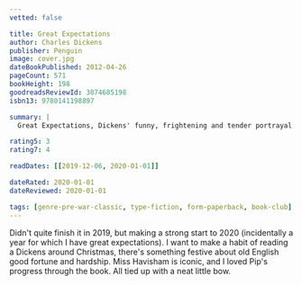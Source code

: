 ```yaml
---
vetted: false

title: Great Expectations
author: Charles Dickens
publisher: Penguin
image: cover.jpg
dateBookPublished: 2012-04-26
pageCount: 571
bookHeight: 198
goodreadsReviewId: 3074685198
isbn13: 9780141198897

summary: |
  Great Expectations, Dickens' funny, frightening and tender portrayal of the orphan Pip's journey of self-discovery, is one of his best-loved works. Showing how a young man's life is transformed by a mysterious series of events - an encounter with an escaped prisoner; a visit to a black-hearted old woman and a beautiful girl; a fortune from a secret donor - Dickens' late novel is a masterpiece of psychological and moral truth, and Pip among his greatest creations.

rating5: 3
rating7: 4

readDates: [[2019-12-06, 2020-01-01]]

dateRated: 2020-01-01
dateReviewed: 2020-01-01

tags: [genre-pre-war-classic, type-fiction, form-paperback, book-club]
---
```


Didn't quite finish it in 2019, but making a strong start to 2020 (incidentally a year for which I have great expectations). I want to make a habit of reading a Dickens around Christmas, there's something festive about old English good fortune and hardship. Miss Havisham is iconic, and I loved Pip's progress through the book. All tied up with a neat little bow.
